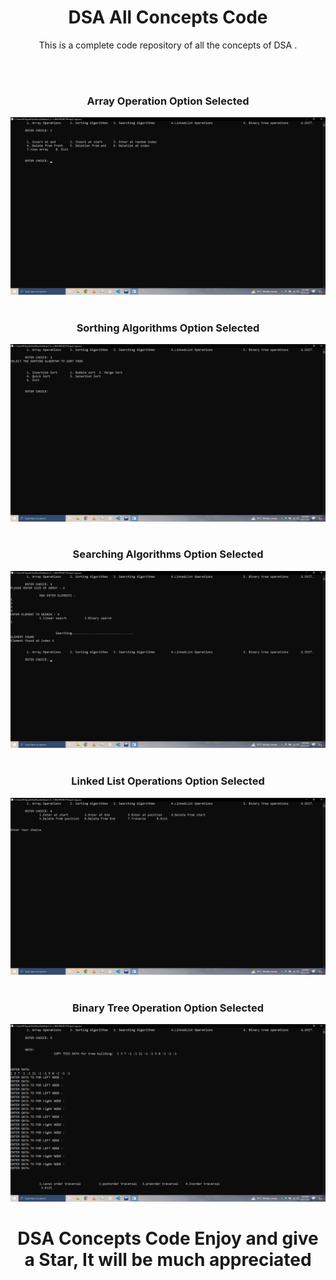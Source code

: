 <h1 align="center">DSA All Concepts Code</h1>
<p  align="center">This is a complete code repository of all the concepts of DSA .</p>
<br><br>
<h3 align="center">Array Operation Option Selected</h3>
<img src="https://github.com/tayyabsul3/DSA-/blob/main/Images/Screenshot%20(198).png?raw=true">
<br><br>
<h3 align="center">Sorthing Algorithms Option Selected</h3>
<img src="https://github.com/tayyabsul3/DSA-/blob/main/Images/Screenshot%20(199).png?raw=true">
<br><br>
<h3 align="center">Searching Algorithms Option Selected</h3>
<img src="https://github.com/tayyabsul3/DSA-/blob/main/Images/Screenshot%20(200).png?raw=true">
<br><br>
<h3 align="center">Linked List Operations Option Selected</h3>
<img src="https://github.com/tayyabsul3/DSA-/blob/main/Images/Screenshot%20(201).png?raw=true">
<br><br>
<h3 align="center">Binary Tree Operation Option Selected</h3>
<img src="https://github.com/tayyabsul3/DSA-/blob/main/Images/Screenshot%20(202).png?raw=true">


<h1 align="center">DSA Concepts Code Enjoy and give a Star, It will be much appreciated</h1>
